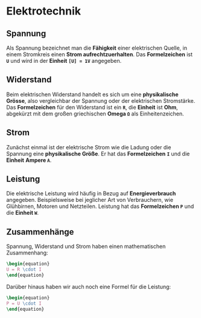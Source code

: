 # Elektrotechnik

## Spannung 

Als Spannung bezeichnet man die **Fähigkeit** einer elektrischen Quelle, in einem Stromkreis einen **Strom aufrechtzuerhalten**. Das **Formelzeichen** ist **`U`** und wird in der **Einheit** **`[U] = 1V`** angegeben.

## Widerstand

Beim elektrischen Widerstand handelt es sich um eine **physikalische Grösse**, also vergleichbar der Spannung oder der elektrischen Stromstärke. Das **Formelzeichen** für den Widerstand ist ein **`R`**, die **Einheit** ist **Ohm**, abgekürzt mit dem großen griechischen **Omega `Ω`** als Einheitenzeichen. 

## Strom

Zunächst einmal ist der elektrische Strom wie die Ladung oder die Spannung eine **physikalische Größe**. Er hat das **Formelzeichen** **`I`** und die **Einheit** **Ampere `A`**.

## Leistung

Die elektrische Leistung wird häufig in Bezug auf **Energieverbrauch** angegeben. Beispielsweise bei jeglicher Art von Verbrauchern, wie Glühbirnen, Motoren und Netzteilen. Leistung hat das **Formelzeichen `P`** und die **Einheit `W`**.

## Zusammenhänge

Spannung, Widerstand und Strom haben einen mathematischen Zusammenhang:

````tex
\begin{equation}
U = R \cdot I
\end{equation}
````

Darüber hinaus haben wir auch noch eine Formel für die Leistung:

````tex
\begin{equation}
P = U \cdot I
\end{equation}
````
